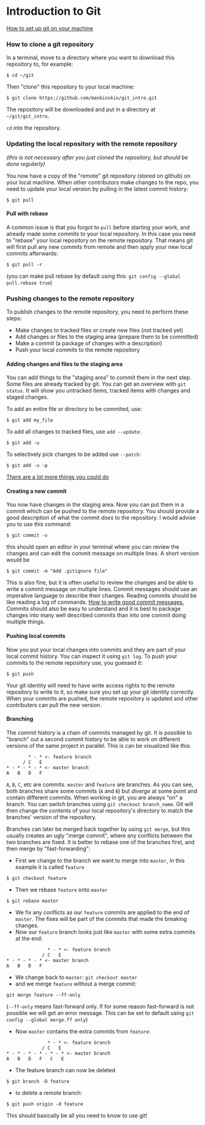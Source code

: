 # Introduction to Git

[How to set up git on your machine](https://kbroman.org/github_tutorial/pages/first_time.html)

### How to clone a git repository
In a terminal, move to a directory where you want to download this repository to, for example: 
```
$ cd ~/git
```

Then "clone" this repository to your local machine:
```
$ git clone https://github.com/mankinskin/git_intro.git
```
The repository will be downloaded and put in a directory at `~/git/git_intro`.

`cd` into the repository.

### Updating the local repository with the remote repository

*(this is not necessary after you just cloned the repository, but should be done regularly)*

You now have a copy of the "remote" git repository (stored on github) on your local machine.
When other contributors make changes to the repo, you need to update your local version by pulling in the latest commit history:
```
$ git pull
```
#### Pull with rebase
A common issue is that you forgot to `pull` before starting your work, and already made some commits to your local repository.
In this case you need to "rebase" your local repository on the remote repository.
That means git will first pull any new commits from remote and then apply your new local commits afterwards:
```
$ git pull -r
```
(you can make pull rebase by default using this: `git config --global pull.rebase true`)

### Pushing changes to the remote repository

To publish changes to the remote repository, you need to perform these steps:
- Make changes to tracked files or create new files (not tracked yet)
- Add changes or files to the staging area (prepare them to be committed)
- Make a commit (a package of changes with a description)
- Push your local commits to the remote repository

#### Adding changes and files to the staging area

You can add things to the "staging area" to commit them in the next step. Some files are already tracked by git.
You can get an overview with `git status`. It will show you untracked items, tracked items with changes and staged changes.

To add an entire file or directory to be commited, use:
```
$ git add my_file
```
To add all changes to tracked files, use `add --update`:
```
$ git add -u
```
To selectively pick changes to be added use `--patch`:
```
$ git add -u -p
```
[There are a lot more things you could do](https://git-scm.com/docs/git-add)

#### Creating a new commit

You now have changes in the staging area. Now you can put them in a commit which can be pushed to the remote repository.
You should provide a good description of what the commit *does* to the repository. I would advise you to use this command:
```
$ git commit -v
```
this should open an editor in your terminal where you can review the changes and can edit the commit message on multiple lines.
A short version would be
```
$ git commit -m "Add .gitignore file"
```
This is also fine, but it is often useful to review the changes and be able to write a commit message on multiple lines.
Commit messages should use an imperative language to describe their changes. Reading commits should be like reading a log of commands.
[How to write good commit messages.](https://chris.beams.io/posts/git-commit/)
Commits should also be easy to understand and it is best to package changes into many well described commits than into one commit doing multiple things.

#### Pushing local commits

Now you put your local changes into commits and they are part of your local commit history. You can inspect it using `git log`.
To push your commits to the remote repository use, you guessed it:
```
$ git push
```
Your git identity will need to have write access rights to the remote repository to write to it, so make sure you set up your git identity correctly.
When your commits are pushed, the remote repository is updated and other contributers can pull the new version.

#### Branching

The commit history is a chain of commits managed by git. It is possible to "branch" out a second commit history
to be able to work on different versions of the same project in parallel. This is can be visualized like this:
```
        * - * <- feature branch
      / C   E
* - * - * - * <- master branch
A   B   D   F
```
`A`, `B`, `C`, etc are commits. `master` and `feature` are branches.
As you can see, both branches share some commits (`A` and `B`) but *diverge* at some point and contain different commits.
When working in git, you are always "on" a branch. You can switch branches using `git checkout branch_name`.
Git will then change the contents of your local repository's directory to match the branches' version of the repository.

Branches can later be merged back together by using `git merge`, but this usually creates an ugly "merge commit",
where any conflicts between the two branches are fixed. It is better to rebase one of the branches first, and then merge by "fast-forwarding":
- First we change to the branch we want to merge into `master`, in this example it is called `feature`
```
$ git checkout feature
```
- Then we rebase `feature` onto `master`
```
$ git rebase master
```
- We fix any conflicts as our `feature` commits are applied to the end of `master`. The fixes will be part of the commits that made the breaking changes.
- Now our `feature` branch looks just like `master` with some extra commits at the end:
```
               * - * <- feature branch
             / C   E
* - * - * - * <- master branch
A   B   D   F
```
- We change back to `master`: `git checkout master`
- and we merge `feature` without a merge commit:
```
git merge feature --ff-only
```
(`--ff-only` means fast-forward only. If for some reason fast-forward is not possible we will get an error message.
This can be set to default using `git config --global merge.ff only`)
- Now `master` contains the extra commits from `feature`:
```
               * - * <- feature branch
             / C   E
* - * - * - * - * - * <- master branch
A   B   D   F   C   E
```
- The feature branch can now be deleted
```
$ git branch -D feature
```
- to delete a remote branch:
```
$ git push origin -d feature
```

This should basically be all you need to know to use git!
